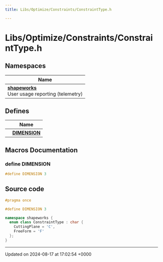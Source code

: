 ```yaml
---
title: Libs/Optimize/Constraints/ConstraintType.h

---
```


# Libs/Optimize/Constraints/ConstraintType.h



## Namespaces

| Name           |
| -------------- |
| **[shapeworks](../Namespaces/namespaceshapeworks.md)** <br>User usage reporting (telemetry)  |

## Defines

|                | Name           |
| -------------- | -------------- |
|  | **[DIMENSION](../Files/ConstraintType_8h.md#define-dimension)**  |




## Macros Documentation

### define DIMENSION

```cpp
#define DIMENSION 3
```


## Source code

```cpp
#pragma once

#define DIMENSION 3

namespace shapeworks {
  enum class ConstraintType : char {
    CuttingPlane = 'C',
    FreeForm = 'F'
  };
}
```


-------------------------------

Updated on 2024-08-17 at 17:02:54 +0000
